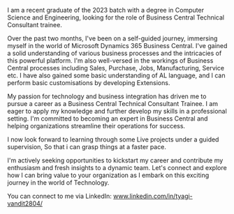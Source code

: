I am a recent graduate of the 2023 batch with a degree in Computer Science and Engineering, looking for the role of Business Central Technical Consultant trainee. 

Over the past two months, I've been on a self-guided journey, immersing myself in the world of Microsoft Dynamics 365 Business Central. I've gained a solid understanding of various business processes and the intricacies of this powerful platform. I'm also well-versed in the workings of Business Central processes including Sales, Purchase, Jobs, Manufacturing, Service etc. 
I have also gained some basic understanding of AL language, and I can perform basic customisations by developing Extensions. 

My passion for technology and business integration has driven me to pursue a career as a Business Central Technical Consultant Trainee. I am eager to apply my knowledge and further develop my skills in a professional setting. I'm committed to becoming an expert in Business Central and helping organizations streamline their operations for success.

I now look forward to learning through some Live projects under a guided supervision, So that i can grasp things at a faster pace. 

I'm actively seeking opportunities to kickstart my career and contribute my enthusiasm and fresh insights to a dynamic team. Let's connect and explore how I can bring value to your organization as I embark on this exciting journey in the world of Technology.

You can connect to me via LinkedIn: www.linkedin.com/in/tyagi-vandit2804/

<!---
tyagi-vandit/tyagi-vandit is a ✨ special ✨ repository because its `README.md` (this file) appears on your GitHub profile.
You can click the Preview link to take a look at your changes.
--->
